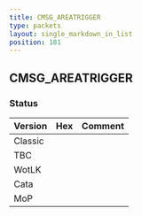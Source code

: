 ```yaml
---
title: CMSG_AREATRIGGER
type: packets
layout: single_markdown_in_list
position: 181
---
```


## CMSG_AREATRIGGER

### Status

Version | Hex | Comment
---------- | ---------- | ---------- 
Classic |  |  
TBC |  |  
WotLK |  |  
Cata |  |  
MoP |  |  